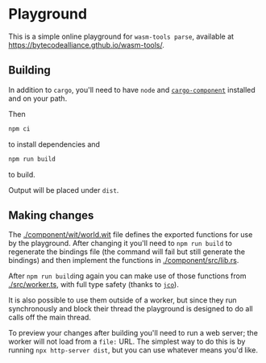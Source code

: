# Playground

This is a simple online playground for `wasm-tools parse`, available at https://bytecodealliance.gthub.io/wasm-tools/.

## Building

In addition to `cargo`, you'll need to have `node` and [`cargo-component`](https://github.com/bytecodealliance/cargo-Component) installed and on your path.

Then

```sh
npm ci
```
to install dependencies and
```sh
npm run build
```
to build.

Output will be placed under `dist`.

## Making changes

The [./component/wit/world.wit](./component/wit/world.wit) file defines the exported functions for use by the playground. After changing it you'll need to `npm run build` to regenerate the bindings file (the command will fail but still generate the bindings) and then implement the functions in [./component/src/lib.rs](./component/src/lib.rs).

After `npm run build`ing again you can make use of those functions from [./src/worker.ts](./src/worker.ts), with full type safety (thanks to [`jco`](https://github.com/bytecodealliance/jco)).

It is also possible to use them outside of a worker, but since they run synchronously and block their thread the playground is designed to do all calls off the main thread.

To preview your changes after building you'll need to run a web server; the worker will not load from a `file:` URL. The simplest way to do this is by running `npx http-server dist`, but you can use whatever means you'd like.
